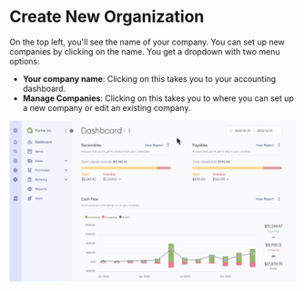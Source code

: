 Create New Organization
=========

On the top left, you'll see the name of your company. You can set up new companies by clicking on the name. You get a dropdown with two menu options:

- **Your company name**: Clicking on this takes you to your accounting dashboard.
- **Manage Companies**: Clicking on this takes you to where you can set up a new company or edit an existing company.

![Creating a new organization](_images/add-new-organization.gif)